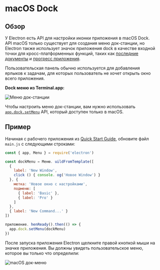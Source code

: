 # macOS Dock

## Обзор

У Electron есть API для настройки иконки приложения в macOS Dock. API macOS только существует для создания меню док-станции, но Electron также использует значок приложения dock в качестве входной точки для кросс-платформенных функций, таких как [последние документы](./recent-documents.md) и [прогресс приложения](./progress-bar.md).

Пользовательская панель обычно используется для добавления ярлыков к задачам, для которых пользователь не хочет открыть окно всего приложения.

__Dock меню из Terminal.app:__

![Меню док-станции](https://cloud.githubusercontent.com/assets/639601/5069962/6032658a-6e9c-11e4-9953-aa84006bdfff.png)

Чтобы настроить меню док-станции, вам нужно использовать [`app.dock.setMenu`](../api/dock.md#docksetmenumenu-macos) API, который доступен только в macOS.

## Пример

Начиная с рабочего приложения из [Quick Start Guide](quick-start.md), обновите файл `main.js` с следующими строками:

```javascript
const { app, Menu } = require('electron')

const dockMenu = Меню. uildFromTemplate([
  {
    label: 'New Window',
    click () { console. og('Новое Window') }
  }, {
    метка: 'Новое окно с настройками',
    подменю: [
      { label: 'Basic' },
      { label: 'Pro' }
    ]
  },
  { label: 'New Command...' }
])

приложение. henReady().then(() => {
  app.dock.setMenu(dockMenu)
})
```

После запуска приложения Electron щелкните правой кнопкой мыши на значке приложения. Вы должны увидеть пользовательское меню, которое вы только что определили:

![macOS док-меню](../images/macos-dock-menu.png)
